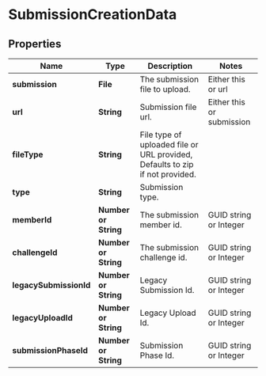 # SubmissionCreationData

## Properties
Name | Type | Description | Notes
------------ | ------------- | ------------- | -------------
**submission** | **File** | The submission file to upload. | Either this or url
**url** | **String** | Submission file url. | Either this or submission
**fileType** | **String** | File type of uploaded file or URL provided, Defaults to zip if not provided. |
**type** | **String** | Submission type. |
**memberId** | **Number or String** | The submission member id. | GUID string or Integer
**challengeId** | **Number or String** | The submission challenge id. | GUID string or Integer
**legacySubmissionId** | **Number or String** | Legacy Submission Id. | GUID string or Integer
**legacyUploadId** | **Number or String** | Legacy Upload Id. | GUID string or Integer
**submissionPhaseId** | **Number or String** | Submission Phase Id. | GUID string or Integer
